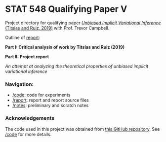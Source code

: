 # STAT 548 Qualifying Paper V
Project directory for qualifying paper [*Unbiased Implicit Variational Inference* (Titsias and Ruiz, 2019)](https://proceedings.mlr.press/v89/titsias19a/titsias19a.pdf) with Prof. Trevor Campbell.

Outline of [report](https://github.com/chiukenny/qp5-kenny-chiu/blob/main/report/report.pdf):

**Part I: Critical analysis of work by Titsias and Ruiz (2019)**

**Part II: Project report**

*An attempt at analyzing the theoretical properties of unbiased implicit variational inference*

### Navigation:
* [/code](https://github.com/chiukenny/qp5-kenny-chiu/tree/main/code): code for experiments
* [/report](https://github.com/chiukenny/qp5-kenny-chiu/tree/main/report): report and report source files
* [/notes](https://github.com/chiukenny/qp5-kenny-chiu/tree/main/notes): preliminary and scratch notes

### Acknowledgements
The code used in this project was obtained from [this GitHub repository](https://github.com/franrruiz/uivi). 
See [/code](https://github.com/chiukenny/qp5-kenny-chiu/tree/main/code) for more details.
